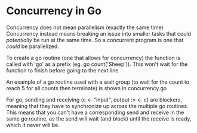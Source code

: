 # Concurrency in Go 

Concurrency does not mean parallelism (exactly the same time) <br>
Concurrency instead means breaking an issue into smaller tasks that could _potentially_ be run at the same time. So a concurrent program is one that _could_ be parallelized.

To create a go routine (one that allows for concurrency) the function is called with 'go' as a prefix (eg. go count('Sheep')). This won't wait for the function to finish before going to the next line

An example of a go routine used with a wait group (to wait for the count to reach 5 for all counts then terminate) is shown in concurrency.go

For go, sending and receiving (c <- "input", output := <- c) are blockers, meaning that they have to synchronize up across the multiple go routines. This means that you can't have a corresponding send and receive in the same go routine, as the send will wait (and block) until the receive is ready, which it never will be.